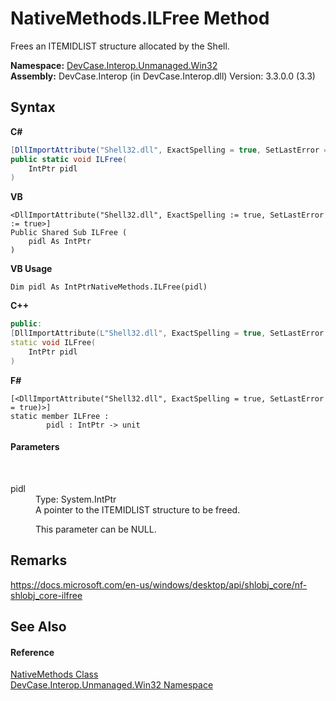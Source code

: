 # NativeMethods.ILFree Method 
 

Frees an ITEMIDLIST structure allocated by the Shell.

**Namespace:**&nbsp;<a href="N_DevCase_Interop_Unmanaged_Win32">DevCase.Interop.Unmanaged.Win32</a><br />**Assembly:**&nbsp;DevCase.Interop (in DevCase.Interop.dll) Version: 3.3.0.0 (3.3)

## Syntax

**C#**<br />
``` C#
[DllImportAttribute("Shell32.dll", ExactSpelling = true, SetLastError = true)]
public static void ILFree(
	IntPtr pidl
)
```

**VB**<br />
``` VB
<DllImportAttribute("Shell32.dll", ExactSpelling := true, SetLastError := true>]
Public Shared Sub ILFree ( 
	pidl As IntPtr
)
```

**VB Usage**<br />
``` VB Usage
Dim pidl As IntPtrNativeMethods.ILFree(pidl)
```

**C++**<br />
``` C++
public:
[DllImportAttribute(L"Shell32.dll", ExactSpelling = true, SetLastError = true)]
static void ILFree(
	IntPtr pidl
)
```

**F#**<br />
``` F#
[<DllImportAttribute("Shell32.dll", ExactSpelling = true, SetLastError = true)>]
static member ILFree : 
        pidl : IntPtr -> unit 

```


#### Parameters
&nbsp;<dl><dt>pidl</dt><dd>Type: System.IntPtr<br />A pointer to the ITEMIDLIST structure to be freed. 

 This parameter can be NULL.</dd></dl>

## Remarks
<a href="https://docs.microsoft.com/en-us/windows/desktop/api/shlobj_core/nf-shlobj_core-ilfree" target="_blank">https://docs.microsoft.com/en-us/windows/desktop/api/shlobj_core/nf-shlobj_core-ilfree</a>

## See Also


#### Reference
<a href="T_DevCase_Interop_Unmanaged_Win32_NativeMethods">NativeMethods Class</a><br /><a href="N_DevCase_Interop_Unmanaged_Win32">DevCase.Interop.Unmanaged.Win32 Namespace</a><br />